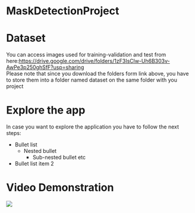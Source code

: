 # MaskDetectionProject
# Dataset
You can access images used for training-validation and test from here:https://drive.google.com/drive/folders/1zF3IsClw-Uh6B303v-AwPe3p250ghSfF?usp=sharing<br/>
Please note that since you download the folders form link above, you have to store them into a folder named dataset on the same folder with you project
# Explore the app
In case you want to explore the application you have to follow the next steps: <br/>
* Bullet list
  * Nested bullet
    * Sub-nested bullet etc
* Bullet list item 2
# Video Demonstration
![](mask_web_app.gif)
